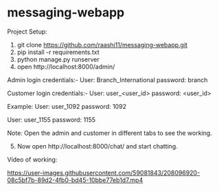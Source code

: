 # messaging-webapp
Project Setup:
1. git clone https://github.com/raashi11/messaging-webapp.git
2. pip install -r requirements.txt
3. python manage.py runserver
4. open http://localhost:8000/admin/

Admin login credentials:-
User: Branch_International
password: branch

Customer login credentials:-
User: user_<user_id>
password: <user_id>

Example: 
User: user_1092
password: 1092

User: user_1155
password: 1155

Note: Open the admin and customer in different tabs to see the working.

5. Now open http://localhost:8000/chat/ and start chatting.


Video of working: 

https://user-images.githubusercontent.com/59081843/208096920-08c5bf7b-89d2-4fb0-bd45-10bbe77eb1d7.mp4

